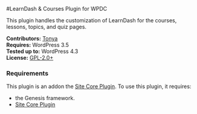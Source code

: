 #LearnDash & Courses Plugin for WPDC

This plugin handles the customization of LearnDash for the courses, lessons, topics, and quiz pages.
	 	
__Contributors:__ [Tonya](https://github.com/hellofromtonya)  
__Requires:__ WordPress 3.5  
__Tested up to:__ WordPress 4.3  
__License:__ [GPL-2.0+](http://www.gnu.org/licenses/gpl-2.0.html) 

### Requirements

This plugin is an addon the [Site Core Plugin](https://github.com/wpdevelopersclub/WPDC_Core). To use this plugin, it requires:

* the Genesis framework.
* [Site Core Plugin](https://github.com/wpdevelopersclub/WPDC_Core) 
